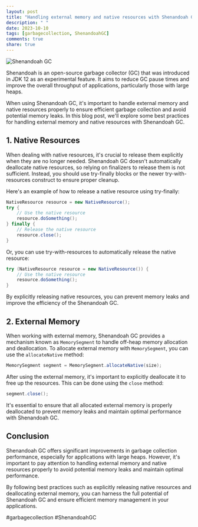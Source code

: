 ```yaml
---
layout: post
title: "Handling external memory and native resources with Shenandoah GC"
description: " "
date: 2023-10-10
tags: [garbagecollection, ShenandoahGC]
comments: true
share: true
---
```


![Shenandoah GC](https://www.eclipse.org/community/images/logos/shenandoah.png)

Shenandoah is an open-source garbage collector (GC) that was introduced in JDK 12 as an experimental feature. It aims to reduce GC pause times and improve the overall throughput of applications, particularly those with large heaps.

When using Shenandoah GC, it's important to handle external memory and native resources properly to ensure efficient garbage collection and avoid potential memory leaks. In this blog post, we'll explore some best practices for handling external memory and native resources with Shenandoah GC.

## 1. Native Resources
When dealing with native resources, it's crucial to release them explicitly when they are no longer needed. Shenandoah GC doesn't automatically deallocate native resources, so relying on finalizers to release them is not sufficient. Instead, you should use try-finally blocks or the newer try-with-resources construct to ensure proper cleanup.

Here's an example of how to release a native resource using try-finally:
```java
NativeResource resource = new NativeResource();
try {
    // Use the native resource
    resource.doSomething();
} finally {
    // Release the native resource
    resource.close();
}
```

Or, you can use try-with-resources to automatically release the native resource:
```java
try (NativeResource resource = new NativeResource()) {
    // Use the native resource
    resource.doSomething();
}
```

By explicitly releasing native resources, you can prevent memory leaks and improve the efficiency of the Shenandoah GC.

## 2. External Memory
When working with external memory, Shenandoah GC provides a mechanism known as `MemorySegment` to handle off-heap memory allocation and deallocation. To allocate external memory with `MemorySegment`, you can use the `allocateNative` method:

```java
MemorySegment segment = MemorySegment.allocateNative(size);
```

After using the external memory, it's important to explicitly deallocate it to free up the resources. This can be done using the `close` method:

```java
segment.close();
```

It's essential to ensure that all allocated external memory is properly deallocated to prevent memory leaks and maintain optimal performance with Shenandoah GC.

## Conclusion
Shenandoah GC offers significant improvements in garbage collection performance, especially for applications with large heaps. However, it's important to pay attention to handling external memory and native resources properly to avoid potential memory leaks and maintain optimal performance.

By following best practices such as explicitly releasing native resources and deallocating external memory, you can harness the full potential of Shenandoah GC and ensure efficient memory management in your applications.

#garbagecollection #ShenandoahGC